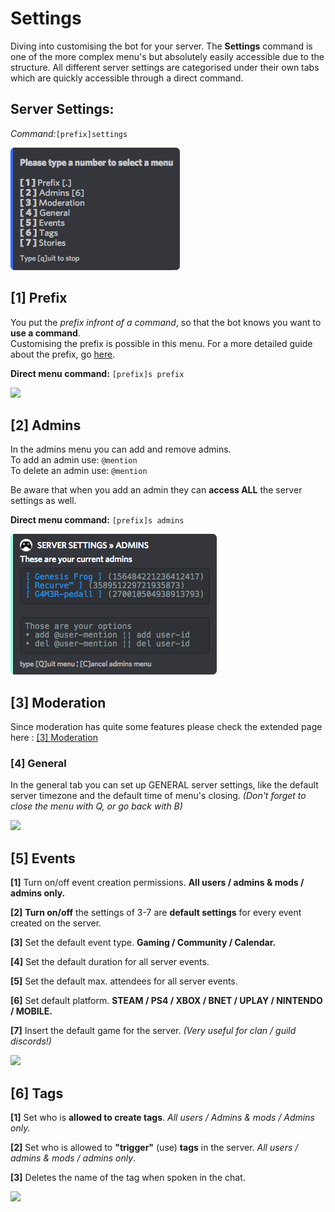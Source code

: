 # Settings

Diving into customising the bot for your server. The **Settings** command is one of the more complex menu's but absolutely easily accessible due to the structure. All different server settings are categorised under their own tabs which are quickly accessible through a direct command.

## Server Settings:

_Command:_`[prefix]settings`

![](../../../.gitbook/assets/settingsv2%20%283%29.png)

## \[1\] Prefix

You put the _prefix infront of a command_, so that the bot knows you want to **use a command**.  
Customising the prefix is possible in this menu. For a more detailed guide about the prefix, go [here](../../../setting-up/prefix.md).

**Direct menu command:** `[prefix]s prefix`

![](../../../.gitbook/assets/serversettingsprefix.png)



## \[2\] Admins

In the admins menu you can add and remove admins.  
To add an admin use: `@mention`  
To delete an admin use: `@mention`

Be aware that when you add an admin they can **access ALL** the server settings as well.

**Direct menu command:** `[prefix]s admins`

![](../../../.gitbook/assets/settings-admin.png)

## \[3\] Moderation

Since moderation has quite some features please check the extended page here : [\[3\] Moderation](3-moderation.md#3-moderaton)

### \[4\] General

In the general tab you can set up GENERAL server settings, like the default server timezone and the default time of menu's closing. _\(Don't forget to close the menu with Q, or go back with B\)_

![](../../../.gitbook/assets/settings-general.png)

## \[5\] Events

**\[1\]** Turn on/off event creation permissions. **All users / admins & mods / admins only.**

**\[2\]** **Turn on/off** the settings of 3-7 are **default settings** for every event created on the server.

**\[3\]** Set the default event type. **Gaming / Community / Calendar.**

**\[4\]** Set the default duration for all server events.

**\[5\]** Set the default max. attendees for all server events.

**\[6\]** Set default platform. **STEAM / PS4 / XBOX / BNET / UPLAY / NINTENDO / MOBILE.**

**\[7\]** Insert the default game for the server. _\(Very useful for clan / guild discords!\)_

![](../../../.gitbook/assets/settings-event.png)

## \[6\] Tags

**\[1\]** Set who is **allowed to create tags**. _All users / Admins & mods / Admins only._

**\[2\]** Set who is allowed to **"trigger"** \(use\) **tags** in the server. _All users / admins & mods / admins only_.

**\[3\]** Deletes the name of the tag when spoken in the chat.

![](../../../.gitbook/assets/serversettings_tags.png)

